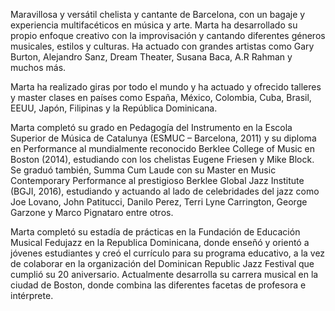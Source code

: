 Maravillosa y versátil chelista y cantante de Barcelona, con un bagaje y experiencia multifacéticos en música y arte. Marta ha desarrollado su propio enfoque creativo con la improvisación y cantando diferentes géneros musicales, estilos y culturas. Ha actuado con grandes artistas como Gary Burton, Alejandro Sanz, Dream Theater, Susana Baca, A.R Rahman y muchos más.

Marta ha realizado giras por todo el mundo y ha actuado y ofrecido talleres y master clases en países como España, México, Colombia, Cuba, Brasil, EEUU, Japón, Filipinas y la República Dominicana.

Marta completó su grado en Pedagogía del Instrumento en la Escola Superior de Música de Catalunya (ESMUC – Barcelona, 2011) y su diploma en Performance al mundialmente reconocido Berklee College of Music en Boston (2014), estudiando con los chelistas Eugene Friesen y Mike Block. Se graduó también, Summa Cum Laude con su Master en Music Contemporary Performance al prestigioso Berklee Global Jazz Institute (BGJI, 2016), estudiando y actuando al lado de celebridades del jazz como Joe Lovano, John Patitucci, Danilo Perez, Terri Lyne Carrington, George Garzone y Marco Pignataro entre otros.

Marta completó su estadía de prácticas en la Fundación de Educación Musical Fedujazz en la Republica Dominicana, donde enseñó y orientó a jóvenes estudiantes y creó el currículo para su programa educativo, a la vez de colaborar en la organización del Dominican Republic Jazz Festival que cumplió su 20 aniversario. Actualmente desarrolla su carrera musical en la ciudad de Boston, donde combina las diferentes facetas de profesora e intérprete.

